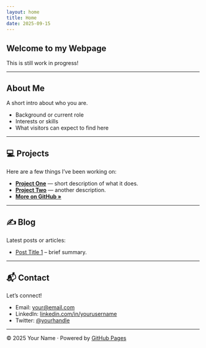 ```yaml
---
layout: home
title: Home
date: 2025-09-15
---
```


## Welcome to my Webpage
 
This is still work in progress!

---

## About Me
A short intro about who you are.  
- Background or current role  
- Interests or skills  
- What visitors can expect to find here  

---

## 💻 Projects
Here are a few things I’ve been working on:

- [**Project One**](https://github.com/yourusername/project-one) — short description of what it does.
- [**Project Two**](https://github.com/yourusername/project-two) — another description.
- [**More on GitHub »**](https://github.com/yourusername)

---

## ✍️ Blog
Latest posts or articles:  
- [Post Title 1](/personal-website/2025/09/15/blogpost-01.html) – brief summary.  

---

## 📬 Contact
Let’s connect!  
- Email: [your@email.com](mailto:your@email.com)  
- LinkedIn: [linkedin.com/in/yourusername](https://linkedin.com/in/yourusername)  
- Twitter: [@yourhandle](https://twitter.com/yourhandle)  

---

© 2025 Your Name · Powered by [GitHub Pages](https://pages.github.com/)


